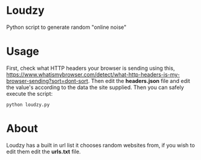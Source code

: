 # Loudzy
Python script to generate random "online noise"

# Usage
First, check what HTTP headers your browser is sending using this, https://www.whatismybrowser.com/detect/what-http-headers-is-my-browser-sending?sort=dont-sort. Then edit the **headers.json** file and edit the value's  according to the data the site supplied. Then you can safely execute the script:
```
python loudzy.py
```

# About
Loudzy has a built in url list it chooses random websites from, if you wish to edit them edit the **urls.txt** file.

